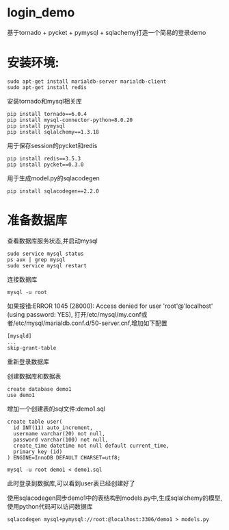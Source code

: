 # login_demo
基于tornado + pycket + pymysql + sqlachemy打造一个简易的登录demo

# 安装环境:
```
sudo apt-get install marialdb-server marialdb-client
sudo apt-get install redis
```
安装tornado和mysql相关库
```
pip install tornado==6.0.4
pip install mysql-connector-python=8.0.20
pip install pymysql
pip install sqlalchemy==1.3.18
```
用于保存session的pycket和redis
```
pip install redis==3.5.3
pip install pycket==0.3.0
```
用于生成model.py的sqlacodegen
```
pip install sqlacodegen==2.2.0
```
# 准备数据库
查看数据库服务状态,并启动mysql
```
sudo service mysql status
ps aux | grep mysql
sudo service mysql restart
```

连接数据库
```
mysql -u root
```
如果报错:ERROR 1045 (28000): Access denied for user 'root'@'localhost' (using password: YES),
打开/etc/mysql/my.conf或者/etc/mysql/marialdb.conf.d/50-server.cnf,增加如下配置
```
[mysqld]
...
skip-grant-table
```
重新登录数据库


创建数据库和数据表
```
create database demo1
use demo1
```
增加一个创建表的sql文件:demo1.sql
```
create table user(
  id INT(11) auto_increment,
  username varchar(20) not null,
  password varchar(100) not null,
  create_time datetime not null default current_time,
  primary key (id)
) ENGINE=InnoDB DEFAULT CHARSET=utf8;
```

```
mysql -u root demo1 < demo1.sql
```
此时登录到数据库,可以看到user表已经创建好了

使用sqlacodegen同步demo1中的表结构到models.py中,生成sqlalchemy的模型,使用python代码可以访问数据库
```
sqlacodegen mysql+pymysql://root:@localhost:3306/demo1 > models.py
```
